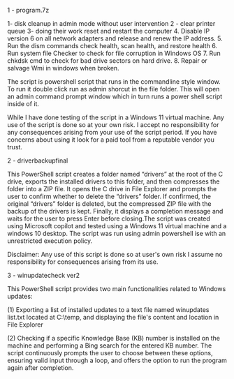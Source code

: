 1 - program.7z

1- disk cleanup in admin mode without user  intervention
2 - clear printer queue 
3- doing their work reset and restart the computer
4. Disable IP version 6 on all network adapters and release and renew the IP address.
5. Run the dism commands check health,  scan health, and restore health
6. Run system file Checker to check for file corruption in Windows OS
7. Run chkdsk cmd to check for bad drive sectors on hard drive.
8. Repair or salvage Wmi in windows when broken.

The script is powershell script that runs in the commandline style window. To run it double click run as admin shorcut in the file folder. This will open an admin command prompt window which in turn runs a power shell script inside of it.

While I have done testing of the script in a Windows 11 virtual machine. Any use of the script is done so at your own risk. I accept no responsibility for any consequences arising from your use of the script period. If you have concerns about using it look for a paid tool from a reputable vendor you trust.


2 - driverbackupfinal

This PowerShell script creates a folder named “drivers” at the root of the C drive, exports the installed drivers to this folder, and then compresses the folder into a ZIP file. It opens the C drive in File Explorer and prompts the user to confirm whether to delete the “drivers” folder. If confirmed, the original “drivers” folder is deleted, but the compressed ZIP file with the backup of the drivers is kept.  Finally, it displays a completion message and waits for the user to press Enter before closing.The script was created using Microsoft copilot and tested using a Windows 11 virtual machine and a windows 10 desktop. The script was run using admin powershell ise with an unrestricted execution policy.

Disclaimer: Any use of this script is done so at user's own risk I assume no responsibility for consequences arising from its use.

3 - winupdatecheck ver2

This PowerShell script provides two main functionalities related to Windows updates:

(1) Exporting a list of installed updates to a text file named winupdates list.txt located at C:\temp, and displaying the file's content and location in File Explorer

(2) Checking if a specific Knowledge Base (KB) number is installed on the machine and performing a Bing search for the entered KB number. The script continuously prompts the user to choose between these options, ensuring valid input through a loop, and offers the option to run the program again after completion.

